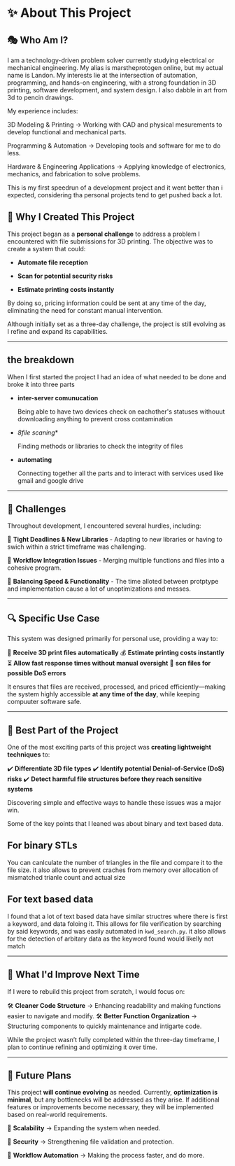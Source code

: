 # ✨ About This Project

## 🎭 Who Am I?

I am a technology-driven problem solver currently studying electrical or mechanical engineering. My alias is marstheprotogen online, but my actual name is Landon. My interests lie at the intersection of automation, programming, and hands-on engineering, with a strong foundation in 3D printing, software development, and system design. I also dabble in art from 3d to pencin drawings.

My experience includes:

3D Modeling & Printing → Working with CAD and physical mesurements to develop functional and mechanical parts.

Programming & Automation → Developing tools and software for me to do less.

Hardware & Engineering Applications → Applying knowledge of electronics, mechanics, and fabrication to solve problems.

This is my first speedrun of a development project and it went better than i expected, considering tha personal projects tend to get pushed back a lot.

## 🎯 Why I Created This Project

This project began as a **personal challenge** to address a problem I encountered with file submissions for 3D printing. The objective was to create a system that could:

- **Automate file reception**

- **Scan for potential security risks**

- **Estimate printing costs instantly**


By doing so, pricing information could be sent at any time of the day, eliminating the need for constant manual intervention.

Although initially set as a three-day challenge, the project is still evolving as I refine and expand its capabilities.

---

## the breakdown
When I first started the project I had an idea of what needed to be done and broke it into three parts 
- **inter-server comunucation**

    Being able to have two devices check on eachother's statuses withouut downloading anything to prevent cross contamination
- *8file scaning**

    Finding methods or libraries to check the integrity of files
- **automating**

    Connecting together all the parts and to interact with services used like gmail and google drive


---

## 🚧 Challenges

Throughout development, I encountered several hurdles, including:

🔹 **Tight Deadlines & New Libraries** - Adapting to new libraries or having to swich within a strict timeframe was challenging.

🔹 **Workflow Integration Issues** - Merging multiple functions and files into a cohesive program.

🔹 **Balancing Speed & Functionality** - The time alloted between protptype and implementation cause a lot of unoptimizations and messes.


---

## 🔍 Specific Use Case

This system was designed primarily for personal use, providing a way to:

📂 **Receive 3D print files automatically**
💰 **Estimate printing costs instantly**
⏳ **Allow fast response times without manual oversight**
🔶 **scn files for possible DoS errors**

It ensures that files are received, processed, and priced efficiently—making the system highly accessible **at any time of the day**, while keeping compuuter software safe. 

---

## 🎉 Best Part of the Project

One of the most exciting parts of this project was **creating lightweight techniques** to:

✔️ **Differentiate 3D file types**
✔️ **Identify potential Denial-of-Service (DoS) risks**
✔️ **Detect harmful file structures before they reach sensitive systems**

Discovering simple and effective ways to handle these issues was a major win.

Some of the key points that I leaned was about binary and text based data.

## **For binary STLs**
You can canlculate the number of triangles in the file and compare it to the file size. 
it also allows to prevent craches from memory over allocation of mismatched trianle count and actual size

## **For text based data** 
I found that a lot of text based data have similar structres where there is first a keyword,
and data foloing it. This allows for file verification by searching by said keywords, 
and was easily automated in `kwd_search.py`. it also allows for the detection of arbitary data as the keyword found would likelly not match

---

## 🔄 What I'd Improve Next Time

If I were to rebuild this project from scratch, I would focus on:

🛠 **Cleaner Code Structure** → Enhancing readability and making functions easier to navigate and modify.
🛠 **Better Function Organization** → Structuring components to quickly maintenance and intigarte code.

While the project wasn’t fully completed within the three-day timeframe, I plan to continue refining and optimizing it over time.

---

## 🚀 Future Plans

This project **will continue evolving** as needed. Currently, **optimization is minimal**, but any bottlenecks will be addressed as they arise. If additional features or improvements become necessary, they will be implemented based on real-world requirements.

🔹 **Scalability** → Expanding the system when needed.

🔹 **Security** → Strengthening file validation and protection.

🔹 **Workflow Automation** → Making the process faster, and do more.

<br></br>

<br></br>

<br></br>

<br></br>

<br></br>

